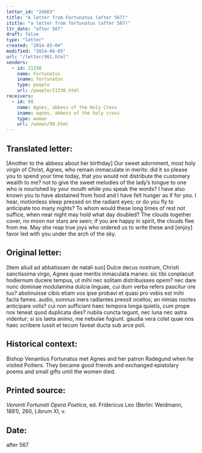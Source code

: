 ```yaml
---
letter_id: "24663"
title: "A letter from Fortunatus (after 567)"
ititle: "a letter from fortunatus (after 567)"
ltr_date: "after 567"
draft: false
type: "letter"
created: "2014-03-04"
modified: "2014-06-05"
url: "/letter/961.html"
senders:
  - id: 21338
    name: Fortunatus
    iname: fortunatus
    type: people
    url: /people/21338.html
receivers:
  - id: 90
    name: Agnes, abbess of the Holy Cross
    iname: agnes, abbess of the holy cross
    type: woman
    url: /woman/90.html
---
```

<h2> Translated letter:</h2>[Another to the abbess about her birthday]
Our sweet adornment, most holy virgin of Christ,
Agnes, who remain immaculate in merits:
did it so please you to spend your time today,
that you would not distribute the customary wealth to me?
not to give the sweet melodies of the lady’s tongue
to one who is nourished by your mouth while you speak the words?
I have also known you to have abstained from food
and I have felt hunger as if for you.
I hear, motionless sleep pressed on the radiant eyes;
or do you fly to anticipate too many nights?
To whom would these long times of rest not suffice,
when near night may hold what day doubled?
The clouds together cover, no moon nor stars are seen;
if you are happy in spirit, the clouds flee from me.
May she reap true joys who ordered us to write these
and [enjoy] favor led with you under the arch of the sky.
<h2 class="mt-4"> Original letter:</h2>[Item aliud ad abbatissam de natali suo]
Dulce decus nostrum, Christi sanctissima virgo,
Agnes quae meritis inmaculata manes:
sic tibi conplacuit hodiernum ducere tempus,
ut mihi nec solitam distribuisses opem?
nec dare nunc dominae modulamina dulcia linguae,
cui dum verba refers pascitur ore tuo?
abstinuisse cibis etiam vos ipse probavi
et quasi pro vobis est mihi facta fames.
audio, somnus iners radiantes pressit ocellos;
an nimias noctes anticipare volis?
cui non sufficiant haec tempora longa quietis,
cum prope nox teneat quod duplicata dies?
nubila cuncta tegunt, nec luna nec astra videntur;
si sis laeta animo, me nebulae fugiunt.
gaudia vera colat quae nos haec scribere iussit
et tecum faveat ducta sub arce poli.
<h2 class="mt-4"> Historical context:</h2>Bishop Venantius Fortunatus met Agnes and her patron Radegund when he visited Poitiers. They became good friends and exchanged epistolary poems and small gifts until the women died.
<h2 class="mt-4"> Printed source:</h2><p><em>Venanti Fortunati Opera Poetica</em>, ed. Fridericus Leo (Berlin: Weidmann, 1881), 260, Librum XI, v.</p><h2 class="mt-4"> Date:</h2>after 567